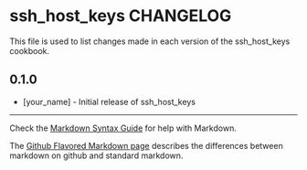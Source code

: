 ssh_host_keys CHANGELOG
=======================

This file is used to list changes made in each version of the ssh_host_keys cookbook.

0.1.0
-----
- [your_name] - Initial release of ssh_host_keys

- - -
Check the [Markdown Syntax Guide](http://daringfireball.net/projects/markdown/syntax) for help with Markdown.

The [Github Flavored Markdown page](http://github.github.com/github-flavored-markdown/) describes the differences between markdown on github and standard markdown.
